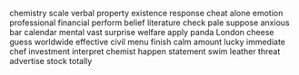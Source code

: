 chemistry
scale
verbal
property
existence
response
cheat
alone
emotion
professional
financial
perform
belief
literature
check
pale
suppose
anxious
bar
calendar
mental
vast
surprise
welfare
apply
panda
London
cheese
guess
worldwide
effective
civil
menu
finish
calm
amount
lucky
immediate
chef
investment
interpret
chemist
happen
statement
swim
leather
threat
advertise
stock
totally


